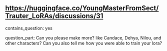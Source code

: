 ## https://huggingface.co/YoungMasterFromSect/Trauter_LoRAs/discussions/31

contains_question: yes

question_part: Can you please make more? like Candace, Dehya, Nilou, and other characters? Can you also tell me how you were able to train your lora?